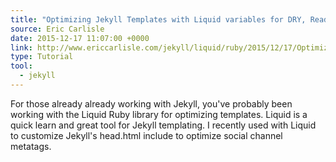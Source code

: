 ```yaml
---
title: "Optimizing Jekyll Templates with Liquid variables for DRY, Readable Markup"
source: Eric Carlisle
date: 2015-12-17 11:07:00 +0000
link: http://www.ericcarlisle.com/jekyll/liquid/ruby/2015/12/17/Optimizing_Jekyll_Templates_with_Liquid_Variables.html
type: Tutorial
tool:
  - jekyll 
---
```

For those already already working with Jekyll, you've probably been working with the Liquid Ruby library for optimizing templates. Liquid is a quick learn and great tool for Jekyll templating. I recently used with Liquid to customize Jekyll's head.html include to optimize social channel metatags.





